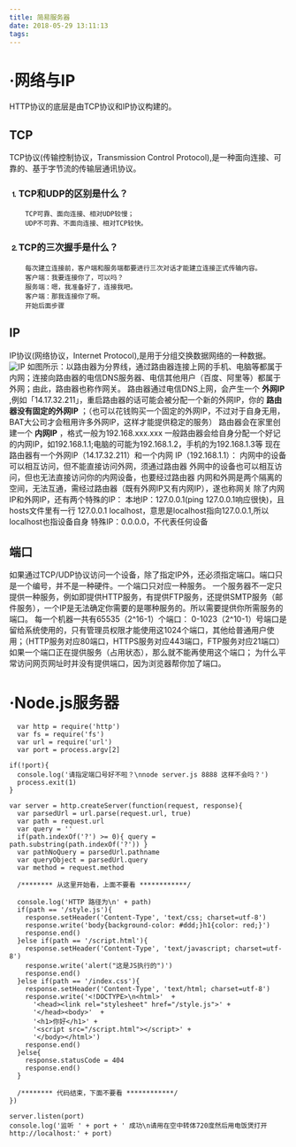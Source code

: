 ```yaml
---
title: 简易服务器
date: 2018-05-29 13:11:13
tags:
---
```

# **·网络与IP**
HTTP协议的底层是由TCP协议和IP协议构建的。
## TCP
TCP协议(传输控制协议，Transmission Control Protocol),是一种面向连接、可靠的、基于字节流的传输层通讯协议。
### ⒈TCP和UDP的区别是什么？
        TCP可靠、面向连接、相对UDP较慢；
        UDP不可靠、不面向连接、相对TCP较快。
### ⒉TCP的三次握手是什么？
        每次建立连接前，客户端和服务端都要进行三次对话才能建立连接正式传输内容。
        客户端：我要连接你了，可以吗？
        服务端：嗯，我准备好了，连接我吧。
        客户端：那我连接你了啊。
        开始后面步骤
## IP
IP协议(网络协议，Internet Protocol),是用于分组交换数据网络的一种数据。
![IP](https://video.jirengu.com/FrpH13m02stp7dsmczIsTpGdjeGS)
如图所示：以路由器为分界线，通过路由器连接上网的手机、电脑等都属于内网；连接向路由器的电信DNS服务器、电信其他用户（百度、阿里等）都属于外网；由此，路由器也称作网关。
路由器通过电信DNS上网，会产生一个 **外网IP** ,例如「14.17.32.211」，重启路由器的话可能会被分配一个新的外网IP，你的  **路由器没有固定的外网IP**  ；（也可以花钱购买一个固定的外网IP，不过对于自身无用，BAT大公司才会租用许多外网IP，这样才能提供稳定的服务）
路由器会在家里创建一个 **内网IP** ，格式一般为192.168.xxx.xxx
一般路由器会给自身分配一个好记的内网IP，如192.168.1.1;电脑的可能为192.168.1.2，手机的为192.168.1.3等
现在路由器有一个外网IP（14.17.32.211）和一个内网 IP（192.168.1.1）：
    内网中的设备可以相互访问，但不能直接访问外网，须通过路由器
    外网中的设备也可以相互访问，但也无法直接访问你的内网设备，也要经过路由器
    内网和外网是两个隔离的空间，无法互通，需经过路由器（既有外网IP又有内网IP），遂也称网关
除了内网IP和外网IP，还有两个特殊的IP：
    本地IP：127.0.0.1(ping 127.0.0.1响应很快)，且hosts文件里有一行 127.0.0.1 localhost，意思是localhost指向127.0.0.1,所以localhost也指设备自身
    特殊IP：0.0.0.0，不代表任何设备
## 端口
如果通过TCP/UDP协议访问一个设备，除了指定IP外，还必须指定端口。端口只是一个编号，并不是一种硬件。一个端口只对应一种服务。
一个服务器不一定只提供一种服务，例如即提供HTTP服务，有提供FTP服务，还提供SMTP服务（邮件服务），一个IP是无法确定你需要的是哪种服务的。所以需要提供你所需服务的端口。
每一个机器一共有65535（2^16-1）个端口：
    0-1023（2^10-1）号端口是留给系统使用的，只有管理员权限才能使用这1024个端口，其他给普通用户使用；（HTTP服务对应80端口，HTTPS服务对应443端口，FTP服务对应21端口）
    如果一个端口正在提供服务（占用状态），那么就不能再使用这个端口；
为什么平常访问网页网址时并没有提供端口，因为浏览器帮你加了端口。
# **·Node.js服务器**
```
  var http = require('http')
  var fs = require('fs')
  var url = require('url')
  var port = process.argv[2]

if(!port){
  console.log('请指定端口号好不啦？\nnode server.js 8888 这样不会吗？')
  process.exit(1)
}

var server = http.createServer(function(request, response){
  var parsedUrl = url.parse(request.url, true)
  var path = request.url 
  var query = ''
  if(path.indexOf('?') >= 0){ query = path.substring(path.indexOf('?')) }
  var pathNoQuery = parsedUrl.pathname
  var queryObject = parsedUrl.query
  var method = request.method

  /******** 从这里开始看，上面不要看 ************/

  console.log('HTTP 路径为\n' + path)
  if(path == '/style.js'){
    response.setHeader('Content-Type', 'text/css; charset=utf-8')
    response.write('body{background-color: #ddd;}h1{color: red;}')
    response.end()
  }else if(path == '/script.html'){
    response.setHeader('Content-Type', 'text/javascript; charset=utf-8')
    response.write('alert("这是JS执行的")')
    response.end()
  }else if(path == '/index.css'){
    response.setHeader('Content-Type', 'text/html; charset=utf-8')
    response.write('<!DOCTYPE>\n<html>'  + 
      '<head><link rel="stylesheet" href="/style.js">' +
      '</head><body>'  +
      '<h1>你好</h1>' +
      '<script src="/script.html"></script>' +
      '</body></html>')
    response.end()
  }else{
    response.statusCode = 404
    response.end()
  }

  /******** 代码结束，下面不要看 ************/
})

server.listen(port)
console.log('监听 ' + port + ' 成功\n请用在空中转体720度然后用电饭煲打开 http://localhost:' + port)
```


